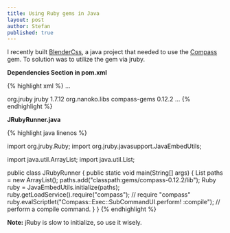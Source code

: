 ```yaml
---
title: Using Ruby gems in Java
layout: post
author: Stefan
published: true
---
```


I recently built  [BlenderCss][1], a java project that needed to use the [Compass][2] gem. To solution was to utilize the gem via jruby.

<b>Dependencies Section in pom.xml</b>

{% highlight xml %}
...
<!-- The Jruby Dependency -->
<dependency>
    <groupId>org.jruby</groupId>
    <artifactId>jruby</artifactId>
    <version>1.7.12</version>
</dependency>

<!-- a jar with the gem bundled  -->
<dependency>
    <groupId>org.nanoko.libs</groupId>
    <artifactId>compass-gems</artifactId>
    <version>0.12.2</version>
</dependency>
...
{% endhighlight %}


<b>JRubyRunner.java</b>

{% highlight java linenos %}

import org.jruby.Ruby;
import org.jruby.javasupport.JavaEmbedUtils;

import java.util.ArrayList;
import java.util.List;

public class JRubyRunner {
    public static void main(String[] args) {
        List paths = new ArrayList();
        paths.add("classpath:gems/compass-0.12.2/lib");
        Ruby ruby = JavaEmbedUtils.initialize(paths);
        ruby.getLoadService().require("compass");  // require "compass"
        ruby.evalScriptlet("Compass::Exec::SubCommandUI.perform! :compile"); // perform a compile command.
    }
}
{% endhighlight %}




<p class="info">
  <b>Note:</b> jRuby is slow to initialize, so use it wisely.
</p>


[1]:http://github.com/StefanLiebenberg/BlenderCss
[2]:http://compass-style.org/